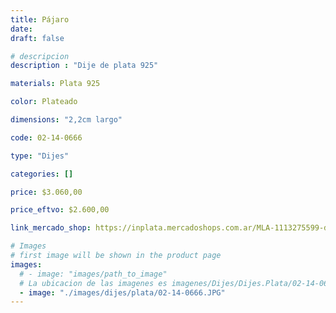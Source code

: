 ```yaml
---
title: Pájaro
date: 
draft: false

# descripcion
description : "Dije de plata 925"

materials: Plata 925

color: Plateado

dimensions: "2,2cm largo"

code: 02-14-0666

type: "Dijes"

categories: []

price: $3.060,00

price_eftvo: $2.600,00

link_mercado_shop: https://inplata.mercadoshops.com.ar/MLA-1113275599-dije-de-plata-pájaro-paloma-_JM

# Images
# first image will be shown in the product page
images:
  # - image: "images/path_to_image"
  # La ubicacion de las imagenes es imagenes/Dijes/Dijes.Plata/02-14-0666-pajaro
  - image: "./images/dijes/plata/02-14-0666.JPG"
---
```


